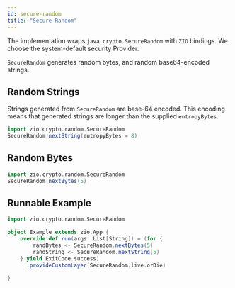 ```yaml
---
id: secure-random
title: "Secure Random"
---
```


The implementation wraps `java.crypto.SecureRandom` with `ZIO` bindings.
We choose the system-default security Provider.

`SecureRandom` generates random bytes, and random base64-encoded strings.

## Random Strings
Strings generated from `SecureRandom` are base-64 encoded.
This encoding means that generated strings are longer than 
the supplied `entropyBytes`.

```scala
import zio.crypto.random.SecureRandom
SecureRandom.nextString(entropyBytes = 8)
```

## Random Bytes
```scala
import zio.crypto.random.SecureRandom
SecureRandom.nextBytes(5)
```

## Runnable Example
```scala
import zio.crypto.random.SecureRandom

object Example extends zio.App {
    override def run(args: List[String]) = (for {
        randBytes <- SecureRandom.nextBytes(5)
        randString <- SecureRandom.nextString(5)
    } yield ExitCode.success)
      .provideCustomLayer(SecureRandom.live.orDie)
    
}
```
